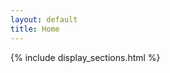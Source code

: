 ```yaml
---
layout: default
title: Home
---
```


<!-- <header>
<h1>This is Phantom, a free, fully responsive site<br />
template designed by <a href="http://html5up.net">HTML5 UP</a>.</h1>
<p>Etiam quis viverra lorem, in semper lorem. Sed nisl arcu euismod sit amet nisi euismod sed cursus arcu elementum ipsum arcu vivamus quis venenatis orci lorem ipsum et magna feugiat veroeros aliquam. Lorem ipsum dolor sit amet nullam dolore.</p>
</header> -->

{% include display_sections.html %}